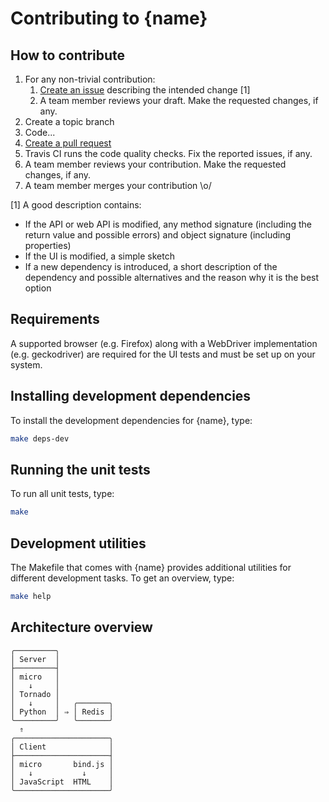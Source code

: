 # Contributing to {name}

## How to contribute

1. For any non-trivial contribution:
   1. [Create an issue]({url}/issues) describing the intended change [1]
   2. A team member reviews your draft. Make the requested changes, if any.
2. Create a topic branch
3. Code...
4. [Create a pull request]({url}/pulls)
5. Travis CI runs the code quality checks. Fix the reported issues, if any.
6. A team member reviews your contribution. Make the requested changes, if any.
7. A team member merges your contribution \o/

[1] A good description contains:

* If the API or web API is modified, any method signature (including the return value and possible
  errors) and object signature (including properties)
* If the UI is modified, a simple sketch
* If a new dependency is introduced, a short description of the dependency and possible alternatives
  and the reason why it is the best option

## Requirements

A supported browser (e.g. Firefox) along with a WebDriver implementation (e.g. geckodriver) are
required for the UI tests and must be set up on your system.

## Installing development dependencies

To install the development dependencies for {name}, type:

```sh
make deps-dev
```

## Running the unit tests

To run all unit tests, type:

```sh
make
```

## Development utilities

The Makefile that comes with {name} provides additional utilities for different development tasks.
To get an overview, type:

```sh
make help
```

## Architecture overview

```
╭─────────╮
│ Server  │
├─────────┤
│ micro   │
│   ↓     │
│ Tornado │
│   ↓     │   ╭───────╮
│ Python  │ ⇒ │ Redis │
╰─────────╯   ╰───────╯
  ⇑
╭─────────────────────╮
│ Client              │
├─────────────────────┤
│ micro       bind.js │
│   ↓           ↓     │
│ JavaScript  HTML    │
╰─────────────────────╯
```
